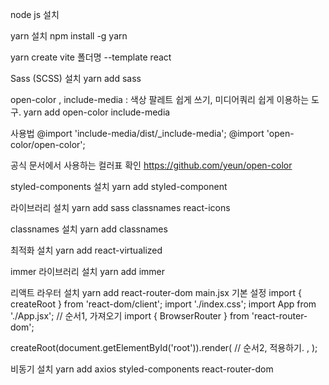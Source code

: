 node js 설치

yarn 설치
npm install -g yarn

yarn create vite 폴더명 --template react

Sass (SCSS) 설치
yarn add sass

open-color , include-media : 색상 팔레트 쉽게 쓰기, 미디어쿼리 쉽게 이용하는 도구.
yarn add open-color include-media

사용법
@import 'include-media/dist/_include-media';
@import 'open-color/open-color';

공식 문서에서 사용하는 컬러표 확인
https://github.com/yeun/open-color

styled-components 설치
yarn add styled-component

라이브러리 설치
yarn add sass classnames react-icons

classnames 설치
yarn add classnames

최적화 설치
yarn add react-virtualized

immer 라이브러리 설치
yarn add immer

리액트 라우터 설치 
yarn add react-router-dom
main.jsx 기본 설정
import { createRoot } from 'react-dom/client';
import './index.css';
import App from './App.jsx';
// 순서1, 가져오기
import { BrowserRouter } from 'react-router-dom';

createRoot(document.getElementById('root')).render(
// 순서2, 적용하기.
<BrowserRouter>
<App />
</BrowserRouter>,
);

비동기 설치
yarn add axios styled-components react-router-dom